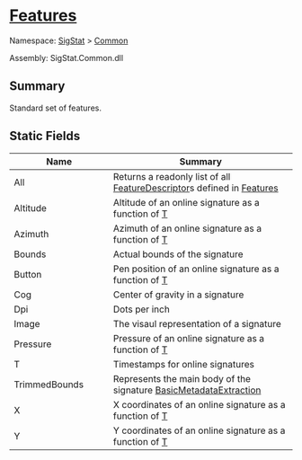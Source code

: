 # [Features](./Features.md)

Namespace: [SigStat]() > [Common](./README.md)

Assembly: SigStat.Common.dll

## Summary
Standard set of features.

## Static Fields

| Name<span><div><a href="#"><img width=225></a></div></span> | Summary<div><a href="#"><img width=525></a></div> | 
| --- | --- | 
| All | Returns a readonly list of all [FeatureDescriptor](https://github.com/hargitomi97/sigstat/blob/master/docs/md/SigStat/Common/FeatureDescriptor.md)s defined in [Features](https://github.com/hargitomi97/sigstat/blob/master/docs/md/SigStat/Common/Features.md) | 
| Altitude | Altitude of an online signature as a function of [T](https://github.com/hargitomi97/sigstat/blob/master/docs/md/SigStat/Common/Features.md) | 
| Azimuth | Azimuth of an online signature as a function of [T](https://github.com/hargitomi97/sigstat/blob/master/docs/md/SigStat/Common/Features.md) | 
| Bounds | Actual bounds of the signature | 
| Button | Pen position of an online signature as a function of [T](https://github.com/hargitomi97/sigstat/blob/master/docs/md/SigStat/Common/Features.md) | 
| Cog | Center of gravity in a signature | 
| Dpi | Dots per inch | 
| Image | The visaul representation of a signature | 
| Pressure | Pressure of an online signature as a function of [T](https://github.com/hargitomi97/sigstat/blob/master/docs/md/SigStat/Common/Features.md) | 
| T | Timestamps for online signatures | 
| TrimmedBounds | Represents the main body of the signature [BasicMetadataExtraction](https://github.com/hargitomi97/sigstat/blob/master/docs/md/SigStat/Common/BasicMetadataExtraction.md) | 
| X | X coordinates of an online signature as a function of [T](https://github.com/hargitomi97/sigstat/blob/master/docs/md/SigStat/Common/Features.md) | 
| Y | Y coordinates of an online signature as a function of [T](https://github.com/hargitomi97/sigstat/blob/master/docs/md/SigStat/Common/Features.md) | 


